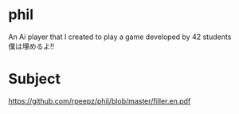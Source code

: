 # phil
An Ai player that I created to play a game developed by 42 students <br/>
僕は埋めるよ!!

# Subject
https://github.com/rpeepz/phil/blob/master/filler.en.pdf
